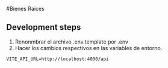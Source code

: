 #Bienes Raices

## Development steps

1. Renonmbrar el archivo .env.template por .env
2. Hacer los cambios respectivos en las variables de entorno.

``````````
VITE_API_URL=http://localhost:4000/api
``````````